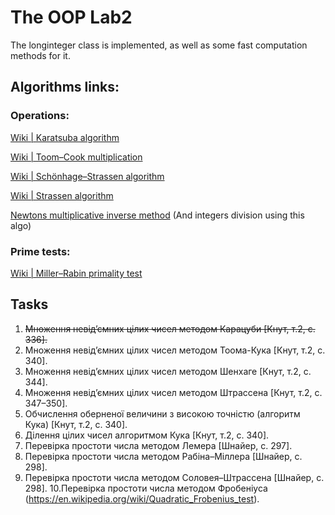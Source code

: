 ﻿# The OOP Lab2

The longinteger class is implemented, as well as some fast computation methods for it.

## Algorithms links:

### Operations:
[Wiki | Karatsuba algorithm](https://en.wikipedia.org/wiki/Karatsuba_algorithm#Algorithm)

[Wiki | Toom–Cook multiplication](https://en.wikipedia.org/wiki/Toom%E2%80%93Cook_multiplication#Details)

[Wiki | Schönhage–Strassen algorithm](https://en.wikipedia.org/wiki/Sch%C3%B6nhage%E2%80%93Strassen_algorithm#Details)

[Wiki | Strassen algorithm](https://en.wikipedia.org/wiki/Strassen_algorithm#Algorithm)

[Newtons multiplicative inverse method](http://numbers.computation.free.fr/Constants/Algorithms/inverse.html) (And integers division using this algo)


### Prime tests: 
[Wiki | Miller–Rabin primality test](https://en.wikipedia.org/wiki/Miller%E2%80%93Rabin_primality_test#Miller%E2%80%93Rabin_test)


## Tasks
1. ~~Множення невід’ємних цілих чисел методом Карацуби [Кнут, т.2, с. 336].~~
2. Множення невід’ємних цілих чисел методом Тоома-Кука [Кнут, т.2, с. 340].
3. Множення невід’ємних цілих чисел методом Шенхаге [Кнут, т.2, с. 344].
4. Множення невід’ємних цілих чисел методом Штрассена [Кнут, т.2, с. 347–350].
5. Обчислення оберненої величини з високою точністю (алгоритм Кука) [Кнут, т.2,
с. 340].
6. Ділення цілих чисел алгоритмом Кука [Кнут, т.2, с. 340].
7. Перевірка простоти числа методом Лемера [Шнайер, с. 297].
8. Перевірка простоти числа методом Рабіна–Міллера [Шнайер, с. 298].
9. Перевірка простоти числа методом Соловея–Штрассена [Шнайер, с. 298].
10.Перевірка простоти числа методом Фробеніуса
(https://en.wikipedia.org/wiki/Quadratic_Frobenius_test).